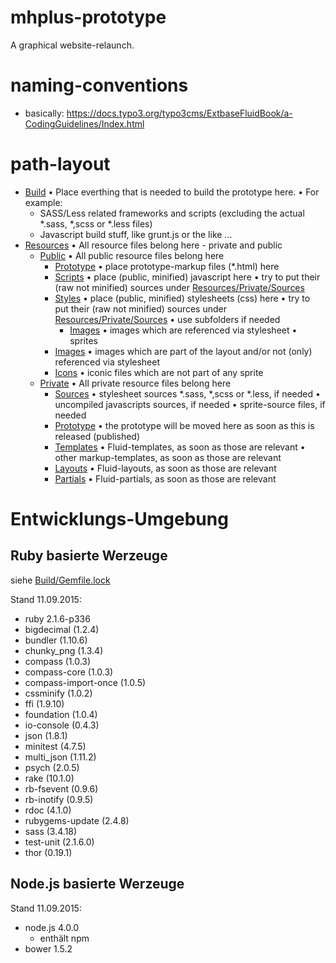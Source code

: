 # mhplus-prototype

A graphical website-relaunch.

# naming-conventions

- basically: https://docs.typo3.org/typo3cms/ExtbaseFluidBook/a-CodingGuidelines/Index.html

# path-layout

- [Build](./Build)
  • Place everthing that is needed to build the prototype here.
  • For example:
  - SASS/Less related frameworks and scripts (excluding the actual *.sass, *,scss or *.less files)
  - Javascript build stuff, like grunt.js or the like …
- [Resources](./Resources)
  • All resource files belong here - private and public
  - [Public](./Resources/Public)
    • All public resource files belong here
    - [Prototype](./Resources/Public/Prototype)
      • place prototype-markup files (*.html) here
    - [Scripts](./Resources/Public/Scripts)
      • place (public, minified) javascript here
      • try to put their (raw not minified) sources under [Resources/Private/Sources](./Resources/Private/Sources)
    - [Styles](./Resources/Public/Styles)
      • place (public, minified) stylesheets (css) here
      • try to put their (raw not minified) sources under [Resources/Private/Sources](./Resources/Private/Sources)
      • use subfolders if needed
      - [Images](./Resources/Public/Styles/Images)
        • images which are referenced via stylesheet
        • sprites
    - [Images](./Resources/Public/Images)
      • images which are part of the layout and/or not (only) referenced via stylesheet
    - [Icons](./Resources/Public/Icons)
      • iconic files which are not part of any sprite
  - [Private](./Resources/Private)
    • All private resource files belong here
    - [Sources](./Resources/Private/Sources)
      • stylesheet sources *.sass, *,scss or *.less, if needed
      • uncompiled javascripts sources, if needed
      • sprite-source files, if needed
    - [Prototype](./Resources/Private/Prototype)
      • the prototype will be moved here as soon as this is released (published)
    - [Templates](./Resources/Private/Templates)
      • Fluid-templates, as soon as those are relevant
      • other markup-templates, as soon as those are relevant
    - [Layouts](./Resources/Private/Layouts)
      • Fluid-layouts, as soon as those are relevant
    - [Partials](./Resources/Private/Partials)
      • Fluid-partials, as soon as those are relevant

# Entwicklungs-Umgebung

## Ruby basierte Werzeuge

siehe [Build/Gemfile.lock](./Build/Gemfile.lock)

Stand 11.09.2015:

- ruby 2.1.6-p336
- bigdecimal (1.2.4)
- bundler (1.10.6)
- chunky_png (1.3.4)
- compass (1.0.3)
- compass-core (1.0.3)
- compass-import-once (1.0.5)
- cssminify (1.0.2)
- ffi (1.9.10)
- foundation (1.0.4)
- io-console (0.4.3)
- json (1.8.1)
- minitest (4.7.5)
- multi_json (1.11.2)
- psych (2.0.5)
- rake (10.1.0)
- rb-fsevent (0.9.6)
- rb-inotify (0.9.5)
- rdoc (4.1.0)
- rubygems-update (2.4.8)
- sass (3.4.18)
- test-unit (2.1.6.0)
- thor (0.19.1)

## Node.js basierte Werzeuge

Stand 11.09.2015:

- node.js 4.0.0
  - enthält npm
- bower 1.5.2
